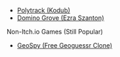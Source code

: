 - [Polytrack (Kodub)](https://github.com/Joe-The-Chicken/polytrack)
- [Domino Grove (Ezra Szanton)](https://github.com/Joe-The-Chicken/DominoGrove)

Non-Itch.io Games (Still Popular)
- [GeoSpy (Free Geoguessr Clone)](https://github.com/Joe-The-Chicken/GeoSpy)
